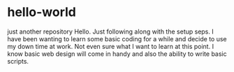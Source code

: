 # hello-world
just another repository
Hello. Just following along with the setup seps.  I have been wanting to learn some basic coding for a while and decide to use my down time at work.  Not even sure what I want to learn at this point.  I know basic web design will come in handy and also the ability to write basic scripts.
